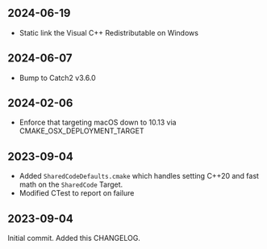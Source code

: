 ## 2024-06-19

* Static link the Visual C++ Redistributable on Windows

## 2024-06-07

* Bump to Catch2 v3.6.0

## 2024-02-06

* Enforce that targeting macOS down to 10.13 via CMAKE_OSX_DEPLOYMENT_TARGET 

## 2023-09-04

* Added `SharedCodeDefaults.cmake` which handles setting C++20 and fast math on the `SharedCode` Target.
* Modified CTest to report on failure

## 2023-09-04

Initial commit. Added this CHANGELOG.

